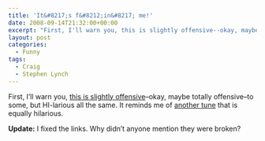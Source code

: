 ```yaml
---
title: 'It&#8217;s f&#8212;in&#8217; me!'
date: 2008-09-14T21:32:00+00:00
excerpt: "First, I'll warn you, this is slightly offensive--okay, maybe totally offensive--to some, but HI-larious all the same."
layout: post
categories:
  - Funny
tags:
  - Craig
  - Stephen Lynch
---
```

First, I&#8217;ll warn you, [this is slightly offensive](http://www.youtube.com/watch?v=pPdFrW076R0)&#8211;okay, maybe totally offensive&#8211;to some, but HI-larious all the same. It reminds me of [another tune](http://www.youtube.com/watch?v=QGB7iLpVrhQ) that is equally hilarious.

**Update:** I fixed the links. Why didn&#8217;t anyone mention they were broken?